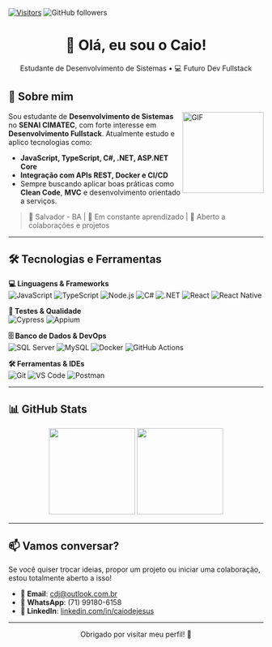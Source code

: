 [![Visitors](https://api.visitorbadge.io/api/visitors?path=caiodjss%2Fgithub-visitors-badge&countColor=%23263759)](https://visitorbadge.io/status?path=caiodjss%2Fgithub-visitors-badge)
![GitHub followers](https://img.shields.io/github/followers/caiodjss?style=social)

<h1 align="center">👋 Olá, eu sou o Caio!</h1>

<p align="center">
  Estudante de Desenvolvimento de Sistemas • 💻 Futuro Dev Fullstack <br>
</p>



## 📍 Sobre mim
<img align="right" alt="GIF" height="160px" src="https://media.giphy.com/media/qgQUggAC3Pfv687qPC/giphy.gif" />

Sou estudante de **Desenvolvimento de Sistemas** no **SENAI CIMATEC**, com forte interesse em **Desenvolvimento Fullstack**.
Atualmente estudo e aplico tecnologias como:

- **JavaScript, TypeScript, C#, .NET, ASP.NET Core**
- **Integração com APIs REST, Docker e CI/CD**
- Sempre buscando aplicar boas práticas como **Clean Code**, **MVC** e desenvolvimento orientado a serviços.

> 📍 Salvador - BA | 🌱 Em constante aprendizado | 🤝 Aberto a colaborações e projetos

---

## 🛠️ Tecnologias e Ferramentas

**💻 Linguagens & Frameworks**  
![JavaScript](https://img.shields.io/badge/-JavaScript-F7DF1E?style=flat&logo=javascript&logoColor=000)
![TypeScript](https://img.shields.io/badge/-TypeScript-3178C6?style=flat&logo=typescript&logoColor=fff)
![Node.js](https://img.shields.io/badge/-Node.js-339933?style=flat&logo=node.js&logoColor=fff)
![C#](https://img.shields.io/badge/-CSharp-239120?style=flat&logo=c-sharp&logoColor=fff)
![.NET](https://img.shields.io/badge/-.NET-512BD4?style=flat&logo=dotnet&logoColor=white)
![React](https://img.shields.io/badge/-React-61DAFB?style=flat&logo=react&logoColor=000)
![React Native](https://img.shields.io/badge/-React_Native-61DAFB?style=flat&logo=react&logoColor=000)

**🧪 Testes & Qualidade**  
![Cypress](https://img.shields.io/badge/-Cypress-17202C?style=flat&logo=cypress&logoColor=white)
![Appium](https://img.shields.io/badge/-Appium-00B4AB?style=flat&logo=appium&logoColor=white)

**🗄️ Banco de Dados & DevOps**  
![SQL Server](https://img.shields.io/badge/-SQL_Server-CC2927?style=flat&logo=microsoftsqlserver&logoColor=white)
![MySQL](https://img.shields.io/badge/-MySQL-4479A1?style=flat&logo=mysql&logoColor=white)
![Docker](https://img.shields.io/badge/-Docker-2496ED?style=flat&logo=docker&logoColor=fff)
![GitHub Actions](https://img.shields.io/badge/-GitHub_Actions-2088FF?style=flat&logo=github-actions&logoColor=white)

**🛠️ Ferramentas & IDEs**  
![Git](https://img.shields.io/badge/-Git-F05032?style=flat&logo=git&logoColor=fff)
![VS Code](https://img.shields.io/badge/-VS_Code-007ACC?style=flat&logo=visual-studio-code&logoColor=fff)
![Postman](https://img.shields.io/badge/-Postman-FF6C37?style=flat&logo=postman&logoColor=white)

---

## 📊 GitHub Stats

<div align="center">
  <img height="170em" src="https://github-readme-stats.vercel.app/api?username=caiodjss&show_icons=true&theme=tokyonight&count_private=true" />
  <img height="170em" src="https://github-readme-stats.vercel.app/api/top-langs/?username=caiodjss&layout=compact&langs_count=7&theme=tokyonight"/>
</div>

---

## 📫 Vamos conversar?

Se você quiser trocar ideias, propor um projeto ou iniciar uma colaboração, estou totalmente aberto a isso!

- 📧 **Email**: [cdj@outlook.com.br](mailto:cdj@outlook.com.br)  
- 📱 **WhatsApp**: (71) 99180-6158  
- 💼 **LinkedIn**: [linkedin.com/in/caiodejesus](https://www.linkedin.com/in/caiodejesus/)

---

<p align="center">
  Obrigado por visitar meu perfil! 🚀
</p>
